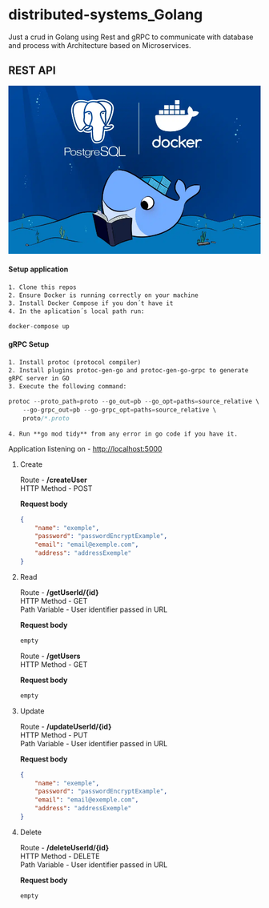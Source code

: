 # distributed-systems_Golang
Just a crud in Golang using Rest and gRPC to communicate with database and process with Architecture based on Microservices.

## REST API

![API REST Golang](images/golangImg.png)



#### Setup application 

    1. Clone this repos
    2. Ensure Docker is running correctly on your machine
    3. Install Docker Compose if you don´t have it
    4. In the aplication´s local path run:
    


~~~s
docker-compose up
~~~


#### gRPC Setup

    1. Install protoc (protocol compiler)
    2. Install plugins protoc-gen-go and protoc-gen-go-grpc to generate gRPC server in GO
    3. Execute the following command:



~~~s
protoc --proto_path=proto --go_out=pb --go_opt=paths=source_relative \
    --go-grpc_out=pb --go-grpc_opt=paths=source_relative \
    proto/*.proto
~~~



    4. Run **go mod tidy** from any error in go code if you have it.


Application listening on - <http://localhost:5000>

1. Create 

    Route - **/createUser** \
    HTTP Method - POST

    **Request body**

    ~~~json
    {
        "name": "exemple",
        "password": "passwordEncryptExample",
        "email": "email@exemple.com",
        "address": "addressExemple"
    }
    ~~~

2. Read 

    Route - **/getUserId/{id}** \
    HTTP Method - GET \
    Path Variable - User identifier passed in URL

    **Request body**

    ~~~javascript
    empty
    ~~~

    Route - **/getUsers** \
    HTTP Method - GET 
    
    **Request body**

    ~~~javascript
    empty
    ~~~

3. Update

    Route - **/updateUserId/{id}** \
    HTTP Method - PUT \
    Path Variable - User identifier passed in URL

    **Request body**

    ~~~json
    {
        "name": "exemple",
        "password": "passwordEncryptExample",
        "email": "email@exemple.com",
        "address": "addressExemple"
    }
    ~~~

4. Delete

    Route - **/deleteUserId/{id}** \
    HTTP Method - DELETE \
    Path Variable - User identifier passed in URL

    **Request body**

    ~~~javascript
    empty
    ~~~